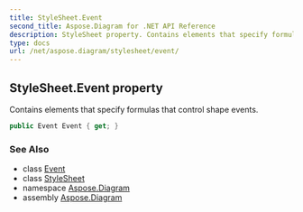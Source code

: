 ```yaml
---
title: StyleSheet.Event
second_title: Aspose.Diagram for .NET API Reference
description: StyleSheet property. Contains elements that specify formulas that control shape events
type: docs
url: /net/aspose.diagram/stylesheet/event/
---
```

## StyleSheet.Event property

Contains elements that specify formulas that control shape events.

```csharp
public Event Event { get; }
```

### See Also

* class [Event](../../event/)
* class [StyleSheet](../)
* namespace [Aspose.Diagram](../../stylesheet/)
* assembly [Aspose.Diagram](../../../)


